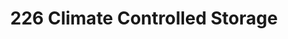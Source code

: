 ---
title: "226 Climate Controlled Storage"
url: /shelby/226-climate-controlled-storage/
shop: storage rental
---